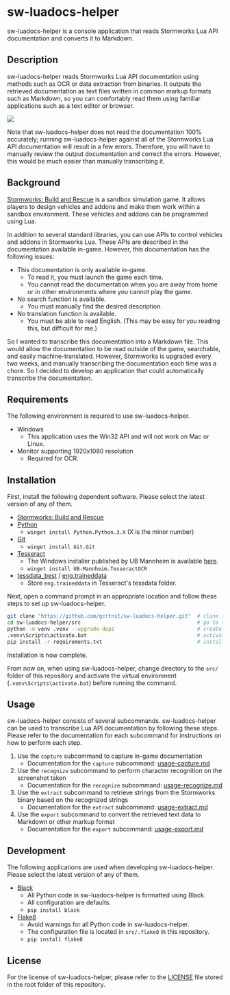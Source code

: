 # sw-luadocs-helper
sw-luadocs-helper is a console application that reads Stormworks Lua API documentation and converts it to Markdown.

## Description
sw-luadocs-helper reads Stormworks Lua API documentation using methods such as OCR or data extraction from binaries. It outputs the retrieved documentation as text files written in common markup formats such as Markdown, so you can comfortably read them using familiar applications such as a text editor or browser.

![](https://i.imgur.com/GiOi9kp.png)

Note that sw-luadocs-helper does not read the documentation 100% accurately; running sw-luadocs-helper against all of the Stormworks Lua API documentation will result in a few errors. Therefore, you will have to manually review the output documentation and correct the errors. However, this would be much easier than manually transcribing it.

## Background
[Stormworks: Build and Rescue](https://store.steampowered.com/app/573090/Stormworks_Build_and_Rescue/) is a sandbox simulation game. It allows players to design vehicles and addons and make them work within a sandbox environment. These vehicles and addons can be programmed using Lua.

In addition to several standard libraries, you can use APIs to control vehicles and addons in Stormworks Lua. These APIs are described in the documentation available in-game. However, this documentation has the following issues:

- This documentation is only available in-game.
  - To read it, you must launch the game each time.
  - You cannot read the documentation when you are away from home or in other environments where you cannot play the game.
- No search function is available.
  - You must manually find the desired description.
- No translation function is available.
  - You must be able to read English. (This may be easy for you reading this, but difficult for me.)

So I wanted to transcribe this documentation into a Markdown file. This would allow the documentation to be read outside of the game, searchable, and easily machine-translated. However, Stormworks is upgraded every two weeks, and manually transcribing the documentation each time was a chore. So I decided to develop an application that could automatically transcribe the documentation.

## Requirements
The following environment is required to use sw-luadocs-helper.
- Windows
  - This application uses the Win32 API and will not work on Mac or Linux.
- Monitor supporting 1920x1080 resolution
  - Required for OCR.

## Installation
First, install the following dependent software. Please select the latest version of any of them.
- [Stormworks: Build and Rescue](https://store.steampowered.com/app/573090/Stormworks_Build_and_Rescue/)
- [Python](https://www.python.org/)
  - `winget install Python.Python.3.X` (X is the minor number)
- [Git](https://git-scm.com/)
  - `winget install Git.Git`
- [Tesseract](https://github.com/tesseract-ocr/tesseract)
  - The Windows installer published by UB Mannheim is available [here](https://github.com/UB-Mannheim/tesseract/wiki).
  - `winget install UB-Mannheim.TesseractOCR`
- [tessdata_best](https://github.com/tesseract-ocr/tessdata_best) / [eng.traineddata](https://github.com/tesseract-ocr/tessdata_best/blob/main/eng.traineddata)
  - Store `eng.traineddata` in Tesseract's tessdata folder.

Next, open a command prompt in an appropriate location and follow these steps to set up sw-luadocs-helper.

```sh
git clone "https://github.com/gcrtnst/sw-luadocs-helper.git"  # clone this repository locally
cd sw-luadocs-helper/src                                      # go to the src/ folder of this repository
python -m venv .venv --upgrade-deps                           # create venv
.venv\Scripts\activate.bat                                    # activate venv
pip install -r requirements.txt                               # install dependent packages
```

Installation is now complete.

From now on, when using sw-luadocs-helper, change directory to the `src/` folder of this repository and activate the virtual environment (`.venv\Scripts\activate.bat`) before running the command.

## Usage
sw-luadocs-helper consists of several subcommands. sw-luadocs-helper can be used to transcribe Lua API documentation by following these steps. Please refer to the documentation for each subcommand for instructions on how to perform each step.
1. Use the `capture` subcommand to capture in-game documentation
    - Documentation for the `capture` subcommand: [usage-capture.md](usage-capture.md)
2. Use the `recognize` subcommand to perform character recognition on the screenshot taken
    - Documentation for the `recognize` subcommand: [usage-recognize.md](usage-recognize.md)
3. Use the `extract` subcommand to retrieve strings from the Stormworks binary based on the recognized strings
    - Documentation for the `extract` subcommand: [usage-extract.md](usage-extract.md)
4. Use the `export` subcommand to convert the retrieved text data to Markdown or other markup format
    - Documentation for the `export` subcommand: [usage-export.md](usage-export.md)

## Development
The following applications are used when developing sw-luadocs-helper. Please select the latest version of any of them.
- [Black](https://github.com/psf/black)
  - All Python code in sw-luadocs-helper is formatted using Black.
  - All configuration are defaults.
  - `pip install black`
- [Flake8](https://github.com/pycqa/flake8)
  - Avoid warnings for all Python code in sw-luadocs-helper.
  - The configuration file is located in `src/.flake8` in this repository.
  - `pip install flake8`

## License
For the license of sw-luadocs-helper, please refer to the [LICENSE](../../LICENSE) file stored in the root folder of this repository.
